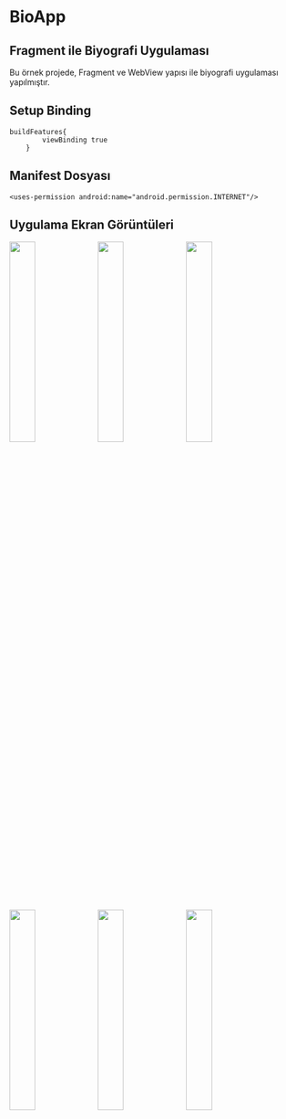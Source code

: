 # BioApp

<h2>Fragment ile Biyografi Uygulaması</h2>
<p>Bu örnek projede, Fragment ve WebView yapısı ile biyografi uygulaması yapılmıştır.</p>

<h2>Setup Binding</h2>
<pre><code>buildFeatures{
        viewBinding true
    }</code></pre>

<h2>Manifest Dosyası</h2>
<pre><code>&lt;uses-permission android:name="android.permission.INTERNET"/&gt;</code></pre>

<h2>Uygulama Ekran Görüntüleri</h2>
<p float="left">
  <img src=https://user-images.githubusercontent.com/100219838/236618882-4f16678b-d0f8-4115-95f6-edc733c978c8.png width="30%" />
  <img src=https://user-images.githubusercontent.com/100219838/236618922-95a4e954-ab55-4257-b1e7-22d54ff784a3.png width="30%" />
  <img src=https://user-images.githubusercontent.com/100219838/236619125-de44eec6-0807-4d47-8ff7-7af98d228820.png width="30%" />
  <img src=https://https://user-images.githubusercontent.com/100219838/236618929-2b1feb8f-a72b-4ecc-a7ab-ce9cf5c2c223.png width="30%" />
  <img src=https://user-images.githubusercontent.com/100219838/236618934-e1544553-fd17-4ed8-848c-54598cf87fb0.png width="30%" />
  <img src=https://user-images.githubusercontent.com/100219838/236618937-cc152208-d2bf-4c80-b898-d6348e693ce7.png width="30%" />
</p>





